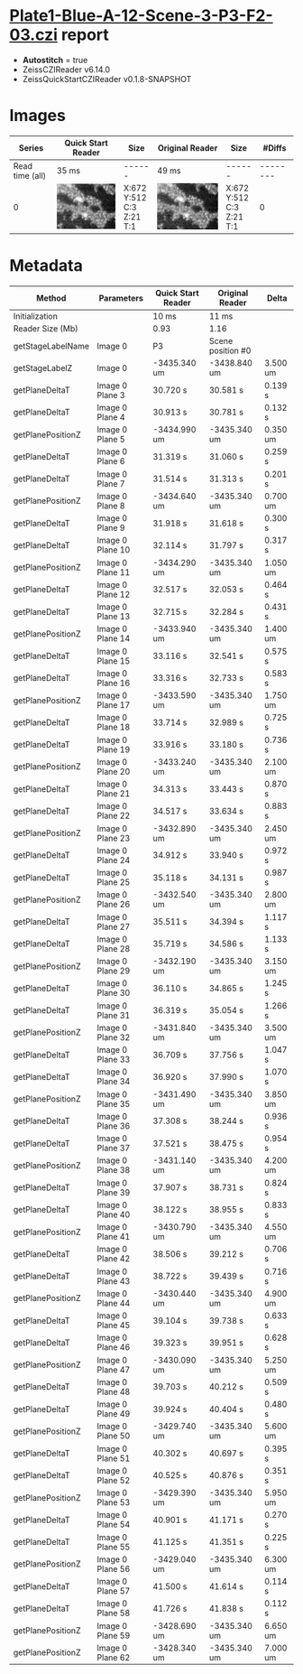 # [Plate1-Blue-A-12-Scene-3-P3-F2-03.czi](https://downloads.openmicroscopy.org/images/Zeiss-CZI/idr0011/Plate1-Blue-A_TS-Stinger/Plate1-Blue-A-12-Scene-3-P3-F2-03.czi) report
 - **Autostitch** = true
 - ZeissCZIReader v6.14.0
 - ZeissQuickStartCZIReader v0.1.8-SNAPSHOT

# Images 

| Series            | Quick Start Reader | Size | Original Reader | Size | #Diffs |
|-------------------|--------------------|------|-----------------|------|--------|
| Read time (all)   |35 ms|------|49 ms|------|--------|
|0|![Plate1-Blue-A-12-Scene-3-P3-F2-03.quick_true.flat_true.stitch_true.series_0.jpg](Plate1-Blue-A-12-Scene-3-P3-F2-03/Plate1-Blue-A-12-Scene-3-P3-F2-03.quick_true.flat_true.stitch_true.series_0.jpg)|X:672<br>Y:512<br>C:3<br>Z:21<br>T:1|![Plate1-Blue-A-12-Scene-3-P3-F2-03.quick_false.flat_true.stitch_true.series_0.jpg](Plate1-Blue-A-12-Scene-3-P3-F2-03/Plate1-Blue-A-12-Scene-3-P3-F2-03.quick_false.flat_true.stitch_true.series_0.jpg)|X:672<br>Y:512<br>C:3<br>Z:21<br>T:1|0|

# Metadata

|  Method            | Parameters       | Quick Start Reader | Original Reader | Delta  |
| -------------------|------------------|--------------------|-----------------|------- |
| Initialization     |                  |10 ms|11 ms|        |
| Reader Size (Mb)     |                  |0.93|1.16|        |
| getStageLabelName| Image 0 | P3| Scene position #0| |
| getStageLabelZ| Image 0 | -3435.340 um | -3438.840 um | 3.500 um |
| getPlaneDeltaT| Image 0 Plane 3 |  30.720 s |  30.581 s | 0.139 s |
| getPlaneDeltaT| Image 0 Plane 4 |  30.913 s |  30.781 s | 0.132 s |
| getPlanePositionZ| Image 0 Plane 5 | -3434.990 um | -3435.340 um | 0.350 um |
| getPlaneDeltaT| Image 0 Plane 6 |  31.319 s |  31.060 s | 0.259 s |
| getPlaneDeltaT| Image 0 Plane 7 |  31.514 s |  31.313 s | 0.201 s |
| getPlanePositionZ| Image 0 Plane 8 | -3434.640 um | -3435.340 um | 0.700 um |
| getPlaneDeltaT| Image 0 Plane 9 |  31.918 s |  31.618 s | 0.300 s |
| getPlaneDeltaT| Image 0 Plane 10 |  32.114 s |  31.797 s | 0.317 s |
| getPlanePositionZ| Image 0 Plane 11 | -3434.290 um | -3435.340 um | 1.050 um |
| getPlaneDeltaT| Image 0 Plane 12 |  32.517 s |  32.053 s | 0.464 s |
| getPlaneDeltaT| Image 0 Plane 13 |  32.715 s |  32.284 s | 0.431 s |
| getPlanePositionZ| Image 0 Plane 14 | -3433.940 um | -3435.340 um | 1.400 um |
| getPlaneDeltaT| Image 0 Plane 15 |  33.116 s |  32.541 s | 0.575 s |
| getPlaneDeltaT| Image 0 Plane 16 |  33.316 s |  32.733 s | 0.583 s |
| getPlanePositionZ| Image 0 Plane 17 | -3433.590 um | -3435.340 um | 1.750 um |
| getPlaneDeltaT| Image 0 Plane 18 |  33.714 s |  32.989 s | 0.725 s |
| getPlaneDeltaT| Image 0 Plane 19 |  33.916 s |  33.180 s | 0.736 s |
| getPlanePositionZ| Image 0 Plane 20 | -3433.240 um | -3435.340 um | 2.100 um |
| getPlaneDeltaT| Image 0 Plane 21 |  34.313 s |  33.443 s | 0.870 s |
| getPlaneDeltaT| Image 0 Plane 22 |  34.517 s |  33.634 s | 0.883 s |
| getPlanePositionZ| Image 0 Plane 23 | -3432.890 um | -3435.340 um | 2.450 um |
| getPlaneDeltaT| Image 0 Plane 24 |  34.912 s |  33.940 s | 0.972 s |
| getPlaneDeltaT| Image 0 Plane 25 |  35.118 s |  34.131 s | 0.987 s |
| getPlanePositionZ| Image 0 Plane 26 | -3432.540 um | -3435.340 um | 2.800 um |
| getPlaneDeltaT| Image 0 Plane 27 |  35.511 s |  34.394 s | 1.117 s |
| getPlaneDeltaT| Image 0 Plane 28 |  35.719 s |  34.586 s | 1.133 s |
| getPlanePositionZ| Image 0 Plane 29 | -3432.190 um | -3435.340 um | 3.150 um |
| getPlaneDeltaT| Image 0 Plane 30 |  36.110 s |  34.865 s | 1.245 s |
| getPlaneDeltaT| Image 0 Plane 31 |  36.319 s |  35.054 s | 1.266 s |
| getPlanePositionZ| Image 0 Plane 32 | -3431.840 um | -3435.340 um | 3.500 um |
| getPlaneDeltaT| Image 0 Plane 33 |  36.709 s |  37.756 s | 1.047 s |
| getPlaneDeltaT| Image 0 Plane 34 |  36.920 s |  37.990 s | 1.070 s |
| getPlanePositionZ| Image 0 Plane 35 | -3431.490 um | -3435.340 um | 3.850 um |
| getPlaneDeltaT| Image 0 Plane 36 |  37.308 s |  38.244 s | 0.936 s |
| getPlaneDeltaT| Image 0 Plane 37 |  37.521 s |  38.475 s | 0.954 s |
| getPlanePositionZ| Image 0 Plane 38 | -3431.140 um | -3435.340 um | 4.200 um |
| getPlaneDeltaT| Image 0 Plane 39 |  37.907 s |  38.731 s | 0.824 s |
| getPlaneDeltaT| Image 0 Plane 40 |  38.122 s |  38.955 s | 0.833 s |
| getPlanePositionZ| Image 0 Plane 41 | -3430.790 um | -3435.340 um | 4.550 um |
| getPlaneDeltaT| Image 0 Plane 42 |  38.506 s |  39.212 s | 0.706 s |
| getPlaneDeltaT| Image 0 Plane 43 |  38.722 s |  39.439 s | 0.716 s |
| getPlanePositionZ| Image 0 Plane 44 | -3430.440 um | -3435.340 um | 4.900 um |
| getPlaneDeltaT| Image 0 Plane 45 |  39.104 s |  39.738 s | 0.633 s |
| getPlaneDeltaT| Image 0 Plane 46 |  39.323 s |  39.951 s | 0.628 s |
| getPlanePositionZ| Image 0 Plane 47 | -3430.090 um | -3435.340 um | 5.250 um |
| getPlaneDeltaT| Image 0 Plane 48 |  39.703 s |  40.212 s | 0.509 s |
| getPlaneDeltaT| Image 0 Plane 49 |  39.924 s |  40.404 s | 0.480 s |
| getPlanePositionZ| Image 0 Plane 50 | -3429.740 um | -3435.340 um | 5.600 um |
| getPlaneDeltaT| Image 0 Plane 51 |  40.302 s |  40.697 s | 0.395 s |
| getPlaneDeltaT| Image 0 Plane 52 |  40.525 s |  40.876 s | 0.351 s |
| getPlanePositionZ| Image 0 Plane 53 | -3429.390 um | -3435.340 um | 5.950 um |
| getPlaneDeltaT| Image 0 Plane 54 |  40.901 s |  41.171 s | 0.270 s |
| getPlaneDeltaT| Image 0 Plane 55 |  41.125 s |  41.351 s | 0.225 s |
| getPlanePositionZ| Image 0 Plane 56 | -3429.040 um | -3435.340 um | 6.300 um |
| getPlaneDeltaT| Image 0 Plane 57 |  41.500 s |  41.614 s | 0.114 s |
| getPlaneDeltaT| Image 0 Plane 58 |  41.726 s |  41.838 s | 0.112 s |
| getPlanePositionZ| Image 0 Plane 59 | -3428.690 um | -3435.340 um | 6.650 um |
| getPlanePositionZ| Image 0 Plane 62 | -3428.340 um | -3435.340 um | 7.000 um |
